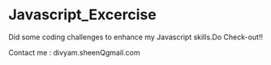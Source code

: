 # Javascript_Excercise

Did some coding challenges to enhance my Javascript skills.Do Check-out!!

Contact me : divyam.sheenQgmail.com

